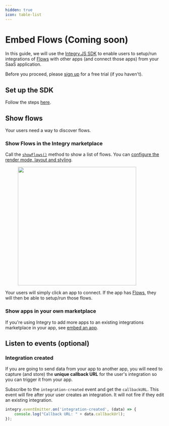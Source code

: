 ```yaml
---
hidden: true
icon: table-list
---
```


# Embed Flows (Coming soon)

In this guide, we will use the [Integry.JS SDK](../apis-and-sdks/js-sdk-reference/) to enable users to setup/run integrations of [Flows](broken-reference) with other apps (and connect those apps) from your SaaS application.

Before you proceed, please [sign up](https://app.integry.io/accounts/register/v3/signup/?product=functions) for a free trial (if you haven't).

## Set up the SDK

Follow the steps [here](../apis-and-sdks/js-sdk-reference/#setting-up).

## Show flows

Your users need a way to discover flows.

### Show Flows in the Integry marketplace

Call the [`showFlows()`](../apis-and-sdks/js-sdk-reference/#show-flows-coming-soon) method to show a list of flows. You can [configure the render mode, layout and styling](render-modes-layouts-and-styling.md).

<figure><img src="../.gitbook/assets/Screenshot 2024-11-12 at 8.13.04 PM.png" alt="" width="375"><figcaption></figcaption></figure>

Your users will simply click an app to connect. If the app has [Flows](broken-reference), they will then be able to setup/run those flows.

### Show apps in your own marketplace

If you're using Integry to add more apps to an existing integrations marketplace in your app, see [embed an app](add-integry-apps-to-an-existing-marketplace.md).

## Listen to events (optional)

### Integration created

If you are going to send data from your app to another app, you will need to capture (and store) the **unique callback URL** for the user's integration so you can trigger it from your app.

Subscribe to the `integration-created` event and get the `callbackURL`. This event will fire after your user creates an integration. It will not fire if they edit an existing integration.

```javascript
integry.eventEmitter.on('integration-created', (data) => {
    console.log("Callback URL: " + data.callbackUrl);
});
```
